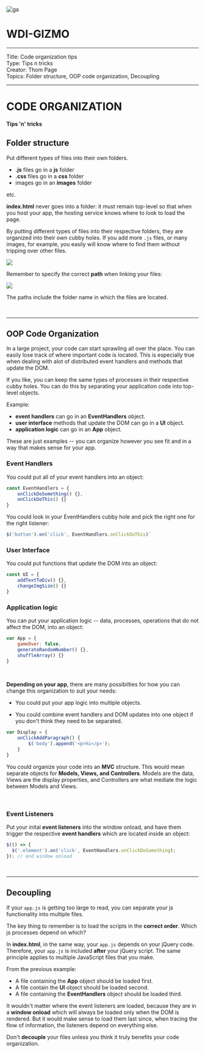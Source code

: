 ![ga](http://mobbook.generalassemb.ly/ga_cog.png)

# WDI-GIZMO

---
Title: Code organization tips <br>
Type: Tips n tricks<br>
Creator: Thom Page <br>
Topics: Folder structure, OOP code organization, Decoupling<br>

---
# CODE ORGANIZATION 

#### Tips 'n' tricks


## Folder structure

Put different types of files into their own folders. 

* **.js** files go in a **js** folder
* **.css** files go in a **css** folder
* images go in an **images** folder

etc.

**index.html** never goes into a folder: it must remain top-level so that when you host your app, the hosting service knows where to look to load the page.

By putting different types of files into their respective folders, they are organized into their own cubby holes. If you add more `.js` files, or many images, for example, you easily will know where to find them without tripping over other files.

![](https://i.imgur.com/bIJAU5W.png)

Remember to specify the correct **path** when linking your files:

![](https://i.imgur.com/bchaQmp.png)

The paths include the folder name in which the files are located.

<br>
<hr>

## OOP Code Organization

In a large project, your code can start sprawling all over the place. You can easily lose track of where important code is located. This is especially true when dealing with alot of distributed event handlers and methods that update the DOM.

If you like, you can keep the same types of processes in their respective cubby holes. You can do this by separating your application code into top-level objects.

Example:

* **event handlers** can go in an **EventHandlers** object.
* **user interface** methods that update the DOM can go in a **UI** object.
* **application logic** can go in an **App** object.

These are just examples -- you can organize however you see fit and in a way that makes sense for your app.

### Event Handlers

You could put all of your event handlers into an object:

```javascript
const EventHandlers = {
	onClickDoSomething() {},
	onClickDoThis() {}
}
```

You could look in your EventHandlers cubby hole and pick the right one for the right listener:

```javascript
$('button').on('click', EventHandlers.onClickDoThis)`
```

### User Interface

You could put functions that update the DOM into an object:

```javascript
const UI = {
	addTextToDiv() {},
	changeImgSize() {} 
}
```

### Application logic

You can put your application logic -- data, processes, operations that do not affect the DOM, into an object:

```javascript
var App = {
	gameOver: false,
	generateRandomNumber() {},
	shuffleArray() {}
}
```

<br>

**Depending on your app**, there are many possibilties for how you can change this organization to suit your needs:

* You could put your app logic into multiple objects.

* You could combine event handlers and DOM updates into one object if you don't think they need to be separated.

```javascript
var Display = {
	onClickAddParagraph() {
		$('body').append('<p>hi</p>');
	}
}
```

You could organize your code into an **MVC** structure. This would mean separate objects for  **Models, Views, and Controllers**. Models are the data, Views are the display properties, and Controllers are what mediate the logic between Models and Views.

<br>

### Event Listeners

Put your inital **event listeners** into the window onload, and have them trigger the respective **event handlers** which are located inside an object:

```javascript
$(() => {
  $('.element').on('click', EventHandlers.onClickDoSomething);
}); // end window onload
```

<br>
<hr>

## Decoupling

If your `app.js` is getting too large to read, you can separate your js functionality into multiple files.

The key thing to remember is to load the scripts in the **correct order**. Which js processes depend on which?

In **index.html**, in the same way, your `app.js` depends on your jQuery code. Therefore, your `app.js` is included **after** your jQuery script. The same principle applies to multiple JavaScript files that you make.

From the previous example:

* A file containing the **App** object should be loaded first.
* A file contain the **UI** object should be loaded second.
* A file containing the **EventHandlers** object should be loaded third.

It wouldn't matter where the event listeners are loaded, because they are in a **window onload** which will always be loaded only when the DOM is rendered. But it would make sense to load them last since, when tracing the flow of information, the listeners depend on everything else.

Don't **decouple** your files unless you think it truly benefits your code organization.